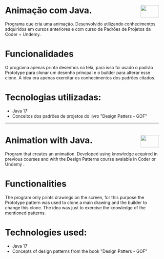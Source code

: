 # Animação com Java. <img align="right" width="60" height="40" src = "https://github.com/hampusborgos/country-flags/blob/main/png100px/br.png">

Programa que cria uma animação.
Desenvolvido utilizando conhecimentos adquiridos em cursos anteriores e com curso de Padrões de Projetos da Coder + Undemy.

# Funcionalidades

O programa apenas printa desenhos na tela, para isso foi usado o padrão Prototype para clonar um desenho princpal e o builder para alterar esse clone.
A idea era apenas exercitar os conhecimentos dos padrões citados.

# Tecnologias utilizadas:

* Java 17 
* Conceitos dos padrões de projetos do livro "Design Patters - GOF"

<hr>

# Animation with Java. <img align="right" width="60" height="40" src = "https://github.com/hampusborgos/country-flags/blob/main/png100px/us.png">

Program that creates an animation.
Developed using knowledge acquired in previous courses and with the Design Patterns course avaiable in Coder or Undemy .

# Functionalities

The program only prints drawings on the screen, for this purpose the Prototype pattern was used to clone a main drawing and the builder to change this clone.
The idea was just to exercise the knowledge of the mentioned patterns.

# Technologies used:

* Java 17
* Concepts of design patterns from the book "Design Patters - GOF"
